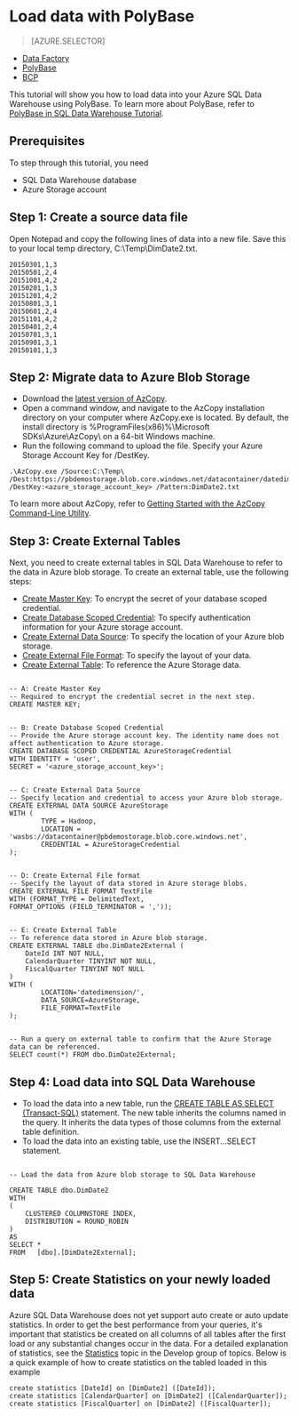 <properties
   pageTitle="Load data with PolyBase Tutorial | Microsoft Azure"
   description="Learn how to use PolyBase to load data into SQL Data Warehouse."
   services="sql-data-warehouse"
   documentationCenter="NA"
   authors="sahajs"
   manager="jhubbard"
   editor="sahajs"/>

<tags
   ms.service="sql-data-warehouse"
   ms.devlang="NA"
   ms.topic="article"
   ms.tgt_pltfrm="NA"
   ms.workload="data-services"
   ms.date="11/04/2015"
   ms.author="sahajs;barbkess"/>


# Load data with PolyBase

> [AZURE.SELECTOR]
- [Data Factory](sql-data-warehouse-get-started-load-with-azure-data-factory.md)
- [PolyBase](sql-data-warehouse-load-with-polybase-short.md)
- [BCP](sql-data-warehouse-load-with-bcp.md)

This tutorial will show you how to load  data into your Azure SQL Data Warehouse using PolyBase.  To learn more about PolyBase, refer to [PolyBase in SQL Data Warehouse Tutorial][].


## Prerequisites
To step through this tutorial, you need

- SQL Data Warehouse database
- Azure Storage account


## Step 1: Create a source data file
Open Notepad and copy the following lines of data into a new file. Save this to your local temp directory, C:\Temp\DimDate2.txt.

```
20150301,1,3
20150501,2,4
20151001,4,2
20150201,1,3
20151201,4,2
20150801,3,1
20150601,2,4
20151101,4,2
20150401,2,4
20150701,3,1
20150901,3,1
20150101,1,3
```


## Step 2: Migrate data to Azure Blob Storage

- Download the [latest version of AzCopy][].
- Open a command window, and navigate to the AzCopy installation directory on your computer where AzCopy.exe is located. By default, the install directory is %ProgramFiles(x86)%\Microsoft SDKs\Azure\AzCopy\  on a 64-bit Windows machine.
- Run the following command to upload the file. Specify your Azure Storage Account Key for /DestKey.

```
.\AzCopy.exe /Source:C:\Temp\ /Dest:https://pbdemostorage.blob.core.windows.net/datacontainer/datedimension/ /DestKey:<azure_storage_account_key> /Pattern:DimDate2.txt
```

To learn more about AzCopy, refer to [Getting Started with the AzCopy Command-Line Utility][].


## Step 3: Create External Tables

Next, you need to create external tables in SQL Data Warehouse to refer to the data in Azure blob storage.
To create an external table, use the following steps:

- [Create Master Key][]: To encrypt the secret of your database scoped credential.
- [Create Database Scoped Credential]: To specify authentication information for your Azure storage account.
- [Create External Data Source]: To specify the location of your Azure blob storage.
- [Create External File Format]: To specify the layout of your data.
- [Create External Table]: To reference the Azure Storage data.


```

-- A: Create Master Key
-- Required to encrypt the credential secret in the next step.
CREATE MASTER KEY;


-- B: Create Database Scoped Credential
-- Provide the Azure storage account key. The identity name does not affect authentication to Azure storage.
CREATE DATABASE SCOPED CREDENTIAL AzureStorageCredential 
WITH IDENTITY = 'user', 
SECRET = '<azure_storage_account_key>';


-- C: Create External Data Source
-- Specify location and credential to access your Azure blob storage.
CREATE EXTERNAL DATA SOURCE AzureStorage 
WITH (  
        TYPE = Hadoop, 
        LOCATION = 'wasbs://datacontainer@pbdemostorage.blob.core.windows.net',
        CREDENTIAL = AzureStorageCredential
); 


-- D: Create External File format 
-- Specify the layout of data stored in Azure storage blobs. 
CREATE EXTERNAL FILE FORMAT TextFile 
WITH (FORMAT_TYPE = DelimitedText, 
FORMAT_OPTIONS (FIELD_TERMINATOR = ','));


-- E: Create External Table
-- To reference data stored in Azure blob storage.
CREATE EXTERNAL TABLE dbo.DimDate2External (
    DateId INT NOT NULL, 
    CalendarQuarter TINYINT NOT NULL, 
    FiscalQuarter TINYINT NOT NULL
)
WITH (
        LOCATION='datedimension/', 
        DATA_SOURCE=AzureStorage, 
        FILE_FORMAT=TextFile
);


-- Run a query on external table to confirm that the Azure Storage data can be referenced.
SELECT count(*) FROM dbo.DimDate2External;

```



## Step 4: Load data into SQL Data Warehouse

- To load the data into a new table, run the [CREATE TABLE AS SELECT (Transact-SQL)][] statement. The new table inherits the columns named in the query. It inherits the data types of those columns from the external table definition. 
- To load the data into an existing table, use the INSERT...SELECT statement.  


```

-- Load the data from Azure blob storage to SQL Data Warehouse

CREATE TABLE dbo.DimDate2
WITH 
(   
    CLUSTERED COLUMNSTORE INDEX,
    DISTRIBUTION = ROUND_ROBIN
)
AS 
SELECT * 
FROM   [dbo].[DimDate2External];

```


## Step 5: Create Statistics on your newly loaded data 

Azure SQL Data Warehouse does not yet support auto create or auto update statistics.  In order to get the best performance from your queries, it's important that statistics be created on all columns of all tables after the first load or any substantial changes occur in the data.  For a detailed explanation of statistics, see the [Statistics][] topic in the Develop group of topics.  Below is a quick example of how to create statistics on the tabled loaded in this example


```
create statistics [DateId] on [DimDate2] ([DateId]);
create statistics [CalendarQuarter] on [DimDate2] ([CalendarQuarter]);
create statistics [FiscalQuarter] on [DimDate2] ([FiscalQuarter]);
```

<!--Article references-->
[PolyBase in SQL Data Warehouse Tutorial]: sql-data-warehouse-load-with-polybase.md


<!-- External Links -->
[latest version of AzCopy]:http://aka.ms/downloadazcopy
[Getting Started with the AzCopy Command-Line Utility]:https://azure.microsoft.com/documentation/articles/storage-use-azcopy/

[Create External Data Source]:https://msdn.microsoft.com/library/dn935022(v=sql.130).aspx
[Create External File Format]:https://msdn.microsoft.com/library/dn935026(v=sql.130).aspx
[Create External Table]:https://msdn.microsoft.com/library/dn935021(v=sql.130).aspx
[Create Master Key]:https://msdn.microsoft.com/library/ms174382.aspx
[Create Database Scoped Credential]:https://msdn.microsoft.com/library/mt270260.aspx
[CREATE TABLE AS SELECT (Transact-SQL)]:https://msdn.microsoft.com/library/mt204041.aspx


<!--Article references-->

[Statistics]: ./sql-data-warehouse-develop-statistics.md

